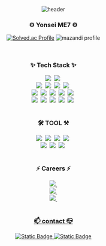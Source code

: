<!-- 표지 -->
<div align="center">
  
![header](https://capsule-render.vercel.app/api?type=waving&color=timeAuto&height=300&section=header&text=Welcome!-nl-kkihui%20github&fontSize=90)
</div>

<!-- ME7 -->
<h3 align="center"> ⚙ Yonsei ME7 ⚙ </h3>

<!-- 백준 프로필 -->
<div align="center">

[![Solved.ac Profile](http://mazassumnida.wtf/api/v2/generate_badge?boj=cogns1118)](https://solved.ac/cogns1118/)
![mazandi profile](http://mazandi.herokuapp.com/api?handle=cogns1118&theme=cold)
</div>

<br>

<h3 align="center">✨ Tech Stack ✨</h3>
<!-- Web 개발 언어-->
<div align="center">
  <img src="https://img.shields.io/badge/html5-E34F26.svg?style=for-the-badge&logo=html5&logoColor=white" />&nbsp
  <img src="https://img.shields.io/badge/css3-663399.svg?style=for-the-badge&logo=css&logoColor=white" />&nbsp
</div>

<!-- Web 개발 Stack-->
<div align="center">
  <img src="https://img.shields.io/badge/Django-092E20?style=for-the-badge&logo=Django&logoColor=white" />&nbsp
  <img src="https://img.shields.io/badge/NGINX-009639?style=for-the-badge&logo=NGINX&logoColor=white" />&nbsp
  <img src="https://img.shields.io/badge/GUNICORN-499848?style=for-the-badge&logo=gunicorn&logoColor=white" />&nbsp
  <img src="https://img.shields.io/badge/AWS-white?style=for-the-badge&logo=amazonwebservices&logoColor=white&color=%23232F3E" />&nbsp
</div>

<!-- 임베디드 & 로보틱스 Stack-->
<div align="center">
  <img src="https://img.shields.io/badge/Linux-FCC624.svg?style=for-the-badge&logo=LINUX&logoColor=white" />&nbsp
  <img src="https://img.shields.io/badge/UBUNTU-E95420.svg?style=for-the-badge&logo=UBUNTU&logoColor=white" />&nbsp
  <img src="https://img.shields.io/badge/ROS-22314E?style=for-the-badge&logo=ROS&logoColor=white" />&nbsp
  <img src="https://img.shields.io/badge/Arduino-white?style=for-the-badge&logo=arduino&logoColor=white&color=%2300878F" />&nbsp
  <img src="https://img.shields.io/badge/Raspberrypi-white?style=for-the-badge&logo=raspberrypi&logoColor=white&color=%23A22846" />&nbsp
</div>

<!-- 사용 가능 언어-->
<div align="center">
  <img src="https://img.shields.io/badge/python-3670A0?style=for-the-badge&logo=python&logoColor=white" />&nbsp
  <img src="https://img.shields.io/badge/C%2B%2B-%2300599C?style=for-the-badge&logo=cplusplus&logoColor=white" />&nbsp
  <img src="https://img.shields.io/badge/C-A8B9CC?style=for-the-badge&logo=c&logoColor=white" />&nbsp
  <img src="https://img.shields.io/badge/mysql-%234479A1?style=for-the-badge&logo=mysql&logoColor=white" />&nbsp
  <img src="https://img.shields.io/badge/MATLAB-FF9A00.svg?style=for-the-badge" />&nbsp
</div>

<br>

<h3 align="center">🛠 TOOL ⚒</h3>

<!-- 활용 가능 잡다한 Tool -->
<div align="center">
  <img src="https://img.shields.io/badge/git-F05033.svg?style=for-the-badge&logo=git&logoColor=white" />&nbsp
  <img src="https://img.shields.io/badge/github-181717.svg?style=for-the-badge&logo=github&logoColor=white" />&nbsp
  <img src="https://img.shields.io/badge/Notion-F3F3F3.svg?style=for-the-badge&logo=notion&logoColor=black" />&nbsp
  <img src="https://img.shields.io/badge/Creo-white?style=for-the-badge&color=%2368bf4b" />&nbsp
</div>

<!-- Adobe 프로그램 -->
<div align="center">
  <img src="https://img.shields.io/badge/PhotoShop-31A8FF.svg?style=for-the-badge&logo=adobephotoshop&logoColor=white" />&nbsp
  <img src="https://img.shields.io/badge/illustrator-FF9A00.svg?style=for-the-badge&logo=adobeillustrator&logoColor=white" />&nbsp
  <img src="https://img.shields.io/badge/PremierPro-white?style=for-the-badge&logo=adobepremierepro&logoColor=white&color=%239999FF" />&nbsp
</div>

<br>

<!-- 인턴 & 정규직 -->
<h3 align="center">⚡ Careers ⚡</h3>
<div align="center">
  <a href="https://www.lgcns.com/"><img src="https://img.shields.io/badge/%5BIntern%5D%20Cloud%20Architect%20(24.01.02%20~%2024.02.23)-lg?style=social&logo=lg&label=LG%20CNS" />&nbsp
</div>
<div align="center">
  <a href="https://www.posco.co.kr/"><img src="https://img.shields.io/badge/%5BIntern%5D%20Process%20Automation%20Engineer%20(24.07.22%20~%2024.08.21)-posco?style=social&logo=Posco&label=POSCO" />&nbsp
</div>
<div align="center">
  <a href="https://www.samsung.com/sec/"><img src="https://img.shields.io/badge/%5BRegular%5D%20Manufacturing%20AI%20Solution%20Engineer%20(25.01.20%20~%20ing)-samsung?style=social&logo=Samsung&label=Samsung%20Electronics" />&nbsp
</div>

<br>

<!-- 연락처 -->
<h3 align="center">📫 contact 📪</h3>
<div align="center">
  
![Static Badge](https://img.shields.io/badge/seo__kkihui-passing?style=plastic&logo=instagram&logoColor=FFFFFF&labelColor=5C1374&color=5C1374&link=https%3A%2F%2Fwww.instagram.com%2Fseo_kkihui%2F)
![Static Badge](https://img.shields.io/badge/cogns1118%40yonsei.ac.kr-passing?style=plastic&logo=gmail&logoColor=%23EA4335&labelColor=000000&color=000000&link=mailto%3Acogns1118%40yonsei.ac.kr)
</div>





<!--
**kkihui/kkihui** is a ✨ _special_ ✨ repository because its `README.md` (this file) appears on your GitHub profile.
![Static Badge](https://img.shields.io/badge/kihun1118%40lgcns.com-passing?style=plastic&logo=lg&logoColor=%23A50034&labelColor=FFFFFF&color=FFFFFF)
-->
